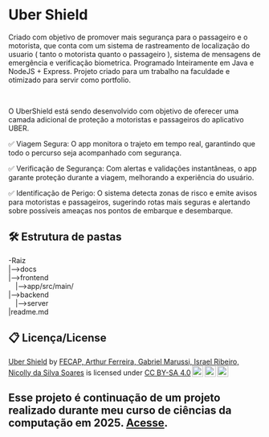 # Uber Shield

<p>
Criado com objetivo de promover mais segurança para o passageiro e o motorista, que conta com um sistema de rastreamento de localização do usuario ( tanto o motorista quanto o passageiro ), sistema de mensagens de emergência e verificação biometrica. Programado Inteiramente em Java e NodeJS + Express.
Projeto criado para um trabalho na faculdade e otimizado para servir como portfolio. 
</p>

<p>
&nbsp;&nbsp;&nbsp;&nbsp;&nbsp;&nbsp;&nbsp;&nbsp;&nbsp;&nbsp;&nbsp;&nbsp;

O UberShield está sendo desenvolvido com objetivo de oferecer uma camada adicional de proteção a motoristas e passageiros do aplicativo UBER.

✅ Viagem Segura: O app monitora o trajeto em tempo real, garantindo que todo o percurso seja acompanhado com segurança.

✅ Verificação de Segurança: Com alertas e validações instantâneas, o app garante proteção durante a viagem, melhorando a experiência do usuário.

✅ Identificação de Perigo: O sistema detecta zonas de risco e emite avisos para motoristas e passageiros, sugerindo rotas mais seguras e alertando sobre possíveis ameaças nos pontos de embarque e desembarque.

</p>

## 🛠 Estrutura de pastas

-Raiz<br>
|-->docs<br>
|-->frontend<br>
  &emsp;|-->app/src/main/<br>
|-->backend<br>
  &emsp;|-->server<br>
|readme.md<br>

## 📋 Licença/License
<p xmlns:cc="http://creativecommons.org/ns#" xmlns:dct="http://purl.org/dc/terms/"><a property="dct:title" rel="cc:attributionURL" href="https://github.com/2025-1-NCC3/Projeto18">Uber Shield</a> by <a rel="cc:attributionURL dct:creator" property="cc:attributionName" href="https://github.com/2025-1-NCC3/Projeto18">FECAP, Arthur Ferreira, Gabriel Marussi, Israel Ribeiro, Nicolly da Silva Soares</a> is licensed under <a href="https://creativecommons.org/licenses/by-sa/4.0/?ref=chooser-v1" target="_blank" rel="license noopener noreferrer" style="display:inline-block;">CC BY-SA 4.0<img style="height:22px!important;margin-left:3px;vertical-align:text-bottom;" src="https://mirrors.creativecommons.org/presskit/icons/cc.svg?ref=chooser-v1" alt=""><img style="height:22px!important;margin-left:3px;vertical-align:text-bottom;" src="https://mirrors.creativecommons.org/presskit/icons/by.svg?ref=chooser-v1" alt=""><img style="height:22px!important;margin-left:3px;vertical-align:text-bottom;" src="https://mirrors.creativecommons.org/presskit/icons/sa.svg?ref=chooser-v1" alt=""></a></p>

## Esse projeto é continuação de um projeto realizado durante meu curso de ciências da computação em 2025. <a href="https://github.com/mixedfeels/UberShield_OLD">Acesse</a>.
